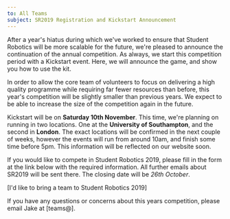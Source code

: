 ```yaml
---
to: All Teams
subject: SR2019 Registration and Kickstart Announcement
---
```


After a year's hiatus during which we've worked to ensure that Student Robotics will be more scalable for the future, we're pleased to announce the continuation of the annual competition. As always, we start this competition period with a Kickstart event. Here, we will announce the game, and show you how to use the kit.

In order to allow the core team of volunteers to focus on delivering a high quality programme while requiring far fewer resources than before, this year's competition will be slightly smaller than previous years. We expect to be able to increase the size of the competition again in the future.

Kickstart will be on **Saturday 10th November**. This time, we're planning on running in two locations. One at the **University of Southampton**, and the second in **London**. The exact locations will be confirmed in the next couple of weeks, however the events will run from around 10am, and finish some time before 5pm. This information will be reflected on our website soon.

If you would like to compete in Student Robotics 2019, please fill in the form at the link below with the required information. All further emails about SR2019 will be sent there. The closing date will be *26th October*.

[I'd like to bring a team to Student Robotics 2019]

If you have any questions or concerns about this years competition, please email Jake at [teams@].
